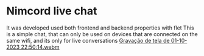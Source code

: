 # Nimcord live chat
It was developed used both frontend and backend properties with flet
This is a simple chat, that can only be used on devices that are connected on the same wifi, and its only for live conversations
[Gravação de tela de 01-10-2023 22:50:14.webm](https://github.com/yasminconstantino/Nimcord/assets/112824120/bf4fd778-b961-44a0-9e68-b0f4793a0c9a)
